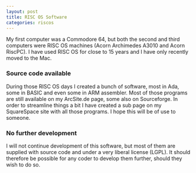 ```yaml
---
layout: post
title: RISC OS Software
categories: riscos
---
```

My first computer was a Commodore 64, but both the second and third computers were RISC OS machines (Acorn Archimedes A3010 and Acorn RiscPC). I have used RISC OS for close to 15 years and I have only recently moved to the Mac.
<!--more-->
### Source code available
During those RISC OS days I created a bunch of software, most in Ada, some in BASIC and even some in ARM assembler. Most of those programs are still available on my ArcSite.de page, some also on Sourceforge. In order to streamline things a bit I have created a sub page on my SquareSpace site with all those programs. I hope this will be of use to someone.

### No further development
I will not continue development of this software, but most of them are supplied with source code and under a very liberal license (LGPL). It should therefore be possible for any coder to develop them further, should they wish to do so.